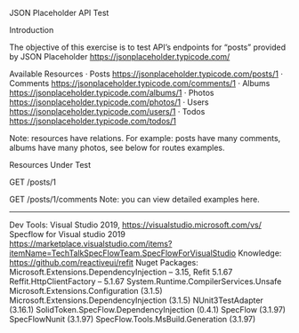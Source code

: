 JSON Placeholder API Test

Introduction

The objective of this exercise is to test API’s endpoints for “posts” provided by JSON Placeholder https://jsonplaceholder.typicode.com/

Available Resources 
· Posts https://jsonplaceholder.typicode.com/posts/1 
· Comments https://jsonplaceholder.typicode.com/comments/1 
· Albums https://jsonplaceholder.typicode.com/albums/1 
· Photos https://jsonplaceholder.typicode.com/photos/1 
· Users https://jsonplaceholder.typicode.com/users/1 
· Todos https://jsonplaceholder.typicode.com/todos/1

Note: resources have relations. For example: posts have many comments, albums have many photos, see below for routes examples.

Resources Under Test

GET /posts/1

GET /posts/1/comments Note: you can view detailed examples here.

-------------------------------------------------------------------------------------------

Dev Tools: Visual Studio 2019, https://visualstudio.microsoft.com/vs/
Specflow for Visual studio 2019	   https://marketplace.visualstudio.com/items?itemName=TechTalkSpecFlowTeam.SpecFlowForVisualStudio
Knowledge: https://github.com/reactiveui/refit
Nuget Packages: 
          Microsoft.Extensions.DependencyInjection – 3.15, 
          Refit 5.1.67
          Reffit.HttpClientFactory – 5.1.67
          System.Runtime.CompilerServices.Unsafe
          Microsoft.Extensions.Configuration (3.1.5)
          Microsoft.Extensions.DependencyInjection (3.1.5)
          NUnit3TestAdapter (3.16.1)
          SolidToken.SpecFlow.DependencyInjection (0.4.1)
          SpecFlow (3.1.97)
          SpecFlowNunit (3.1.97)
          SpecFlow.Tools.MsBuild.Generation (3.1.97)

